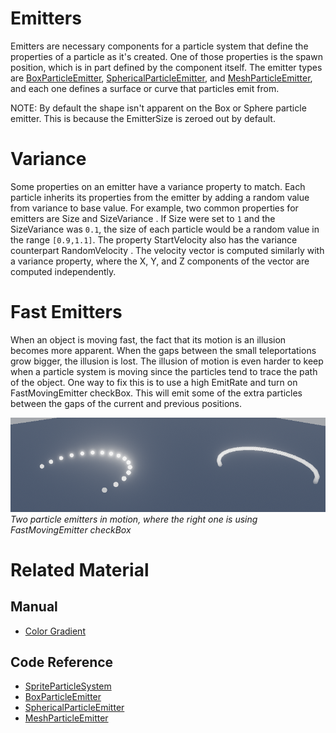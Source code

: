 # Emitters
Emitters are necessary components for a particle system that define the properties of a particle as it's created.  One of those properties is the spawn position, which is in part defined by the component itself.  The emitter types are [BoxParticleEmitter](https://plasmaengine.github.io/PlasmaDocs/Plasma1/C++/code_reference/class_reference/boxparticleemitter.md), [SphericalParticleEmitter](https://plasmaengine.github.io/PlasmaDocs/Plasma1/C++/code_reference/class_reference/sphericalparticleemitter.md), and [MeshParticleEmitter](https://plasmaengine.github.io/PlasmaDocs/Plasma1/C++/code_reference/class_reference/meshparticleemitter.md), and each one defines a surface or curve that particles emit from.

NOTE: By default the shape isn't apparent on the Box or Sphere particle emitter.  This is because the EmitterSize  is zeroed out by default.

# Variance
Some properties on an emitter have a variance property to match.  Each particle inherits its properties from the emitter by adding a random value from variance to base value.  For example, two common properties for emitters are Size  and SizeVariance .  If Size  were set to `1` and the SizeVariance  was `0.1`, the size of each particle would be a random value in the range `[0.9,1.1]`.  The property StartVelocity  also has the variance counterpart RandomVelocity .  The velocity vector is computed similarly with a variance property, where the X, Y, and Z components of the vector are computed independently.

# Fast Emitters
When an object is moving fast, the fact that its motion is an illusion becomes more apparent.  When the gaps between the small teleportations grow bigger, the illusion is lost.  The illusion of motion is even harder to keep when a particle system is moving since the particles tend to trace the path of the object.  One way to fix this is to use a high EmitRate  and turn on FastMovingEmitter checkBox.  This will emit some of the extra particles between the gaps of the current and previous positions.

![ParticleSystems_FastMovingEmitter](https://raw.githubusercontent.com/PlasmaEngine/PlasmaDocs/master/media/46688.gif) *Two particle emitters in motion, where the right one is using FastMovingEmitter checkBox*

# Related Material
## Manual
- [Color Gradient](https://plasmaengine.github.io/PlasmaDocs/Plasma1/Editor/architecture/resources/colorgradient.md)

## Code Reference
- [SpriteParticleSystem](https://plasmaengine.github.io/PlasmaDocs/Plasma1/Editor/code_reference/class_reference/spriteparticlesystem.md)
- [BoxParticleEmitter](https://plasmaengine.github.io/PlasmaDocs/Plasma1/C++/code_reference/class_reference/boxparticleemitter.md)
- [SphericalParticleEmitter](https://plasmaengine.github.io/PlasmaDocs/Plasma1/C++/code_reference/class_reference/sphericalparticleemitter.md)
- [MeshParticleEmitter](https://plasmaengine.github.io/PlasmaDocs/Plasma1/C++/code_reference/class_reference/meshparticleemitter.md)
 

 